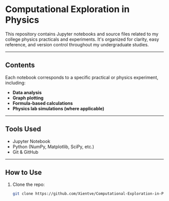 # Computational Exploration in Physics

This repository contains Jupyter notebooks and source files related to my college physics practicals and experiments. It's organized for clarity, easy reference, and version control throughout my undergraduate studies.

---

## Contents

Each notebook corresponds to a specific practical or physics experiment, including:

- **Data analysis**
- **Graph plotting**
- **Formula-based calculations**
- **Physics lab simulations (where applicable)**

---

## Tools Used

- Jupyter Notebook
- Python (NumPy, Matplotlib, SciPy, etc.)
- Git & GitHub

---

## How to Use

1. Clone the repo:
   ```bash
   git clone https://github.com/Xientve/Computational-Exploration-in-Physics.git
